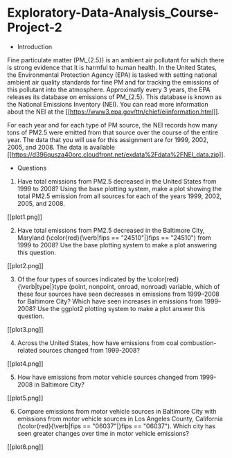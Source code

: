 # Exploratory-Data-Analysis_Course-Project-2

* Introduction

Fine particulate matter (PM_{2.5}) is an ambient air pollutant for which there
is strong evidence that it is harmful to human health. In the United States, the
Environmental Protection Agency (EPA) is tasked with setting national ambient
air quality standards for fine PM and for tracking the emissions of this
pollutant into the atmosphere. Approximatly every 3 years, the EPA releases its
database on emissions of PM_{2.5}. This database is known as the National
Emissions Inventory (NEI). You can read more information about the NEI at the
[[https://www3.epa.gov/ttn/chief/eiinformation.html]].

For each year and for each type of PM source, the NEI records how many tons of PM2.5 
were emitted from that source over the course of the entire year. The data that you 
will use for this assignment are for 1999, 2002, 2005, and 2008. 
The data is available [[https://d396qusza40orc.cloudfront.net/exdata%2Fdata%2FNEI_data.zip]].


* Questions

1. Have total emissions from PM2.5 decreased in the United States from 1999 to 2008? Using the
base plotting system, make a plot showing the total PM2.5 emission from all sources for each 
of the years 1999, 2002, 2005, and 2008.

  [[plot1.png]]

2. Have total emissions from PM2.5 decreased in the Baltimore City, Maryland (\color{red}{\verb|fips == "24510"|}fips == "24510") from 1999 to 2008? Use the base plotting system to make a plot answering this question.

  [[plot2.png]]

3. Of the four types of sources indicated by the \color{red}{\verb|type|}type (point, nonpoint, onroad, nonroad) variable, which of these four sources have seen decreases in emissions from 1999–2008 for Baltimore City? Which have seen increases in emissions from 1999–2008? Use the ggplot2 plotting system to make a plot answer this question.

  [[plot3.png]]

4. Across the United States, how have emissions from coal combustion-related
  sources changed from 1999-2008?

  [[plot4.png]]

5. How have emissions from motor vehicle sources changed from 1999-2008 in
  Baltimore City?

  [[plot5.png]]

6. Compare emissions from motor vehicle sources in Baltimore City with emissions from motor vehicle sources in Los Angeles County, California (\color{red}{\verb|fips == "06037"|}fips == "06037"). Which city has seen greater changes over time in motor vehicle emissions?

  [[plot6.png]]


